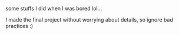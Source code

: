 some stuffs I did when I was bored lol...

I made the final project without worrying about details, so ignore bad practices :)
